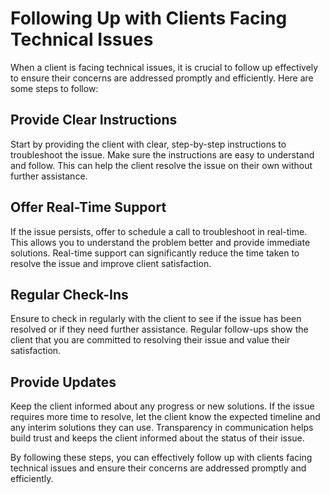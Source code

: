 # Following Up with Clients Facing Technical Issues

When a client is facing technical issues, it is crucial to follow up effectively to ensure their concerns are addressed promptly and efficiently. Here are some steps to follow:

## Provide Clear Instructions

Start by providing the client with clear, step-by-step instructions to troubleshoot the issue. Make sure the instructions are easy to understand and follow. This can help the client resolve the issue on their own without further assistance.

## Offer Real-Time Support

If the issue persists, offer to schedule a call to troubleshoot in real-time. This allows you to understand the problem better and provide immediate solutions. Real-time support can significantly reduce the time taken to resolve the issue and improve client satisfaction.

## Regular Check-Ins

Ensure to check in regularly with the client to see if the issue has been resolved or if they need further assistance. Regular follow-ups show the client that you are committed to resolving their issue and value their satisfaction.

## Provide Updates

Keep the client informed about any progress or new solutions. If the issue requires more time to resolve, let the client know the expected timeline and any interim solutions they can use. Transparency in communication helps build trust and keeps the client informed about the status of their issue.

By following these steps, you can effectively follow up with clients facing technical issues and ensure their concerns are addressed promptly and efficiently.